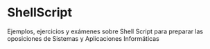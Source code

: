 # ShellScript
Ejemplos, ejercicios y exámenes sobre Shell Script para preparar las oposiciones de Sistemas y Aplicaciones Informáticas
